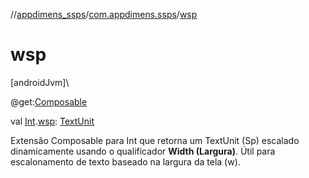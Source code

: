 //[appdimens_ssps](../../index.md)/[com.appdimens.ssps](index.md)/[wsp](wsp.md)

# wsp

[androidJvm]\

@get:[Composable](https://developer.android.com/reference/kotlin/androidx/compose/runtime/Composable.html)

val [Int](https://kotlinlang.org/api/core/kotlin-stdlib/kotlin/-int/index.html).[wsp](wsp.md): [TextUnit](https://developer.android.com/reference/kotlin/androidx/compose/ui/unit/TextUnit.html)

Extensão Composable para Int que retorna um TextUnit (Sp) escalado dinamicamente usando o qualificador **Width (Largura)**. Útil para escalonamento de texto baseado na largura da tela (w).